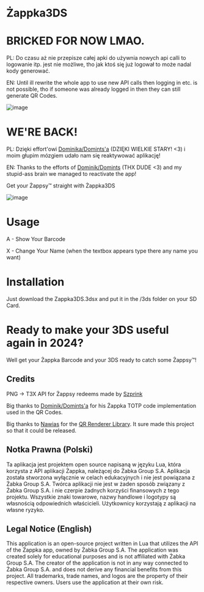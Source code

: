 # Żappka3DS
# BRICKED FOR NOW LMAO.

PL: Do czasu aż nie przepisze całej apki do używnia nowych api calli to logowanie itp. jest nie możliwe, tho jak ktoś się już logował to może nadal kody generować.

EN: Until ill rewrite the whole app to use new API calls then logging in etc. is not possible, tho if someone was already logged in then they can still generate QR Codes.

![image](https://github.com/user-attachments/assets/8fa8f665-a7c8-482c-b8ef-76ff153f1cb5)


# WE'RE BACK!
PL:
Dzięki effort'owi [Dominika/Domints'a](https://github.com/domints) (DZIĘKI WIELKIE STARY! <3) i moim głupim mózgiem udało nam się reaktywować aplikację!

EN:
Thanks to the efforts of [Dominik/Domints](https://github.com/domints) (THX DUDE <3) and my stupid-ass brain we managed to reactivate the app!

Get your Żappsy™ straight with Żappka3DS

![image](https://github.com/user-attachments/assets/9f5dfd38-43b5-49cf-acb9-32eba8299adb)



# Usage
A - Show Your Barcode

X - Change Your Name (when the textbox appears type there any name you want)

# Installation 
Just download the Zappka3DS.3dsx and put it in the /3ds folder on your SD Card.


# Ready to make your 3DS useful again in 2024?
Well get your Żappka Barcode and your 3DS ready to catch some Żappsy™!


## Credits
PNG -> T3X API for Żappsy redeems made by [Szprink](https://github.com/Szprinktrap/)

Big thanks to [Dominik/Domints'a](https://github.com/domints) for his Żappka TOTP code implementation used in the QR Codes.


Big thanks to [Nawias](https://github.com/Nawias) for the [QR Renderer Library](https://github.com/Nawias/love-qrcode). It sure made this project so that it could be released.

## Notka Prawna (Polski)
Ta aplikacja jest projektem open source napisaną w języku Lua, która korzysta z API aplikacji Żappka, należącej do Żabka Group S.A. Aplikacja została stworzona wyłącznie w celach edukacyjnych i nie jest powiązana z Żabka Group S.A. Twórca aplikacji nie jest w żaden sposób związany z Żabka Group S.A. i nie czerpie żadnych korzyści finansowych z tego projektu. Wszystkie znaki towarowe, nazwy handlowe i logotypy są własnością odpowiednich właścicieli. Użytkownicy korzystają z aplikacji na własne ryzyko.

## Legal Notice (English)
This application is an open-source project written in Lua that utilizes the API of the Żappka app, owned by Żabka Group S.A. The application was created solely for educational purposes and is not affiliated with Żabka Group S.A. The creator of the application is not in any way connected to Żabka Group S.A. and does not derive any financial benefits from this project. All trademarks, trade names, and logos are the property of their respective owners. Users use the application at their own risk.






